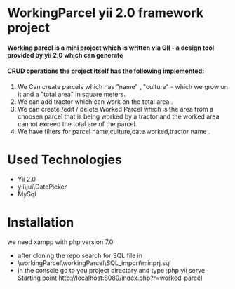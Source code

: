 # WorkingParcel yii 2.0 framework project
#### Working parcel is a mini project which is written via GII - a design tool provided by yii 2.0 which can generate 
#### CRUD operations the project itself has the following implemented:
1. We Can create parcels which has "name" , "culture" - which we grow on it and a "total area" in square meters.
2. We can add tractor which can work on the total area .
3. We can create /edit / delete Worked Parcel which is the area from a choosen parcel that is being worked by a tractor 
and the worked area cannot exceed the total are of the parcel. 
4. We have filters for parcel name,culture,date worked,tractor name .
# Used Technologies
- Yii 2.0
- yii\jui\DatePicker
- MySql

# Installation 
we need xampp with php version 7.0 
* after cloning the repo search for SQL file in
* \workingParcel\workingParcel\SQL_import\minprj.sql
* in the console go to you project directory and type :php yii serve
Starting point http://localhost:8080/index.php?r=worked-parcel
